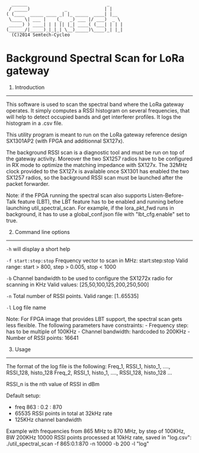	  ______                              _
	 / _____)             _              | |
	( (____  _____ ____ _| |_ _____  ____| |__
	 \____ \| ___ |    (_   _) ___ |/ ___)  _ \
	 _____) ) ____| | | || |_| ____( (___| | | |
	(______/|_____)_|_|_| \__)_____)\____)_| |_|
	  (C)2014 Semtech-Cycleo

Background Spectral Scan for LoRa gateway
=========================================


1. Introduction
----------------

This software is used to scan the spectral band where the LoRa gateway operates.
It simply computes a RSSI histogram on several frequencies, that will help to
detect occupied bands and get interferer profiles.
It logs the histogram in a .csv file.

This utility program is meant to run on the LoRa gateway reference design
SX1301AP2 (with FPGA and additionnal SX127x).

The background RSSI scan is a diagnostic tool and must be run on top of the
gateway activity. Moreover the two SX1257 radios have to be configured in RX
mode to optimize the matching impedance with SX127x. The 32MHz clock provided
to the SX127x is available once SX1301 has enabled the two SX1257 radios, so
the background RSSI scan must be launched after the packet forwarder.

Note: if the FPGA running the spectral scan also supports Listen-Before-Talk
feature (LBT), the LBT feature has to be enabled and running before launching
util_spectral_scan. For example, if the lora_pkt_fwd runs in background, it has
to use a global_conf.json file with "lbt_cfg.enable" set to true.

2. Command line options
------------------------

`-h`
will display a short help

`-f start:step:stop`
Frequency vector to scan in MHz: start:step:stop
Valid range: start > 800, step > 0.005, stop < 1000

`-b`
Channel bandwidth to be used to configure the SX1272x radio for scanning in KHz
Valid values: [25,50,100,125,200,250,500]

`-n`
Total number of RSSI points.
Valid range: [1..65535]

`-l`
Log file name

Note: For FPGA image that provides LBT support, the spectral scan gets less
flexible. The following parameters have constraints:
    - Frequency step: has to be multiple of 100KHz
    - Channel bandwidth: hardcoded to 200KHz
    - Number of RSSI points: 16641

3. Usage
---------

The format of the log file is the following:
Freq_1, RSSI_1, histo_1, ...., RSSI_128, histo_128
Freq_2, RSSI_1, histo_1, ...., RSSI_128, histo_128
...

RSSI_n is the nth value of RSSI in dBm

Default setup:
- freq 863 : 0.2 : 870
- 65535 RSSI points in total at 32kHz rate
- 125KHz channel bandwidth

Example with frequencies from 865 MHz to 870 MHz, by step of 100KHz, BW 200KHz
10000 RSSI points processed at 10kHz rate, saved in "log.csv":
./util_spectral_scan -f 865:0.1:870 -n 10000 -b 200 -l "log"
